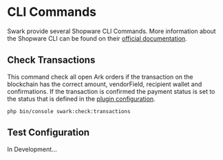 # CLI Commands

Swark provide several Shopware CLI Commands. More information about the Shopware CLI can be found on their [official documentation](https://docs.shopware.com/en/shopware-5-en/tutorials-and-faq/shopware-cli).

## Check Transactions

This command check all open Ark orders if the transaction on the blockchain has the correct amount, vendorField, recipient wallet and confirmations. If the transaction is confirmed the payment status is set to the status that is defined in the [plugin configuration](https://github.com/delegate-arkworld/swark-docs/tree/18e4ba8ca3db9b6d510d27c3a3f3f0ac24748e1b/configuration/README.md#payment-status).

```text
php bin/console swark:check:transactions
```

## Test Configuration

In Development...

